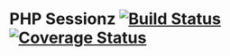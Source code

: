 # PHP Sessionz [![Build Status][travis-image]][travis-url] [![Coverage Status][coveralls-image]][coveralls-url]

[travis-image]: https://travis-ci.org/ericmann/sessionz.svg?branch=master
[travis-url]: https://travis-ci.org/ericmann/sessionz
[coveralls-image]: https://coveralls.io/repos/github/ericmann/sessionz/badge.svg?branch=master
[coveralls-url]: https://coveralls.io/github/ericmann/sessionz?branch=master